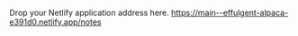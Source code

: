 Drop your Netlify application address here.
https://main--effulgent-alpaca-e391d0.netlify.app/notes
